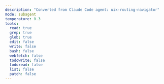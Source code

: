 ```yaml
---
description: "Converted from Claude Code agent: uix-routing-navigator"
mode: subagent
temperature: 0.3
tools:
  read: true
  grep: true
  glob: true
  edit: false
  write: false
  bash: false
  webfetch: false
  todowrite: false
  todoread: false
  list: false
  patch: false
---
```


